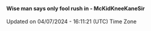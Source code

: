 #### Wise man says only fool rush in - McKidKneeKaneSir
Updated on 04/07/2024 - 16:11:21 (UTC) Time Zone
